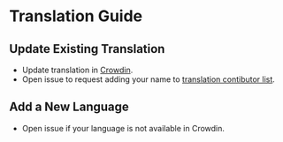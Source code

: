 # Translation Guide

## Update Existing Translation

- Update translation in [Crowdin](https://crowdin.com/project/bindhosts).
- Open issue to request adding your name to [translation contibutor list](https://github.com/bindhosts/bindhosts/tree/master/webui/locales/CONTRIBUTOR.md).

## Add a New Language

- Open issue if your language is not available in Crowdin.
